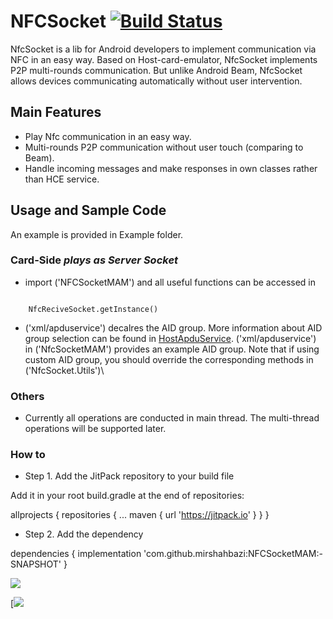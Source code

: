 NFCSocket [![Build Status](https://travis-ci.org/Chrisplus/NFCSocket.svg?branch=master)](https://travis-ci.org/Chrisplus/NFCSocket)
=========

NfcSocket is a lib for Android developers to implement communication via NFC in an easy way. Based on Host-card-emulator, NfcSocket implements P2P multi-rounds communication. But unlike Android Beam, NfcSocket allows devices communicating automatically without user intervention.

## Main Features

* Play Nfc communication in an easy way.
* Multi-rounds P2P communication without user touch (comparing to Beam).
* Handle incoming messages and make responses in own classes rather than HCE service.

## Usage and Sample Code

An example is provided in Example folder.

### Card-Side *plays as Server Socket*

* import ('NFCSocketMAM') and all useful functions can be accessed in

<code>
	NfcReciveSocket.getInstance()
</code>


* ('xml/apduservice') decalres the AID group. More information about AID group selection can be found in [HostApduService](https://developer.android.com/reference/android/nfc/cardemulation/HostApduService.html). ('xml/apduservice') in ('NfcSocketMAM') provides an example AID group. Note that if using custom AID group, you should override the corresponding methods in ('NfcSocket.Utils')\


### Others

* Currently all operations are conducted in main thread. The multi-thread operations will be supported later.

### How to
* Step 1. Add the JitPack repository to your build file

Add it in your root build.gradle at the end of repositories:

allprojects {
		repositories {
			...
			maven { url 'https://jitpack.io' }
		}
	}
	
* Step 2. Add the dependency

dependencies {
	        implementation 'com.github.mirshahbazi:NFCSocketMAM:-SNAPSHOT'
	}
	
[![](https://jitpack.io/v/mirshahbazi/NFCSocketMAM.svg)](https://jitpack.io/#mirshahbazi/NFCSocketMAM)

[![](https://twitter.com/intent/tweet?original_referer=https%3A%2F%2Fjitpack.io%2F&ref_src=twsrc%5Etfw&text=Version%20-SNAPSHOT%20of%20NFCSocketMAM%20is%20now%20available%20on%20&tw_p=tweetbutton&url=http%3A%2F%2Fjitpack.io%2F%23mirshahbazi%2FNFCSocketMAM%2F-SNAPSHOT)
	
